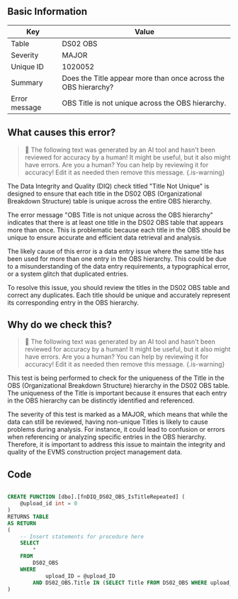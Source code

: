 ## Basic Information
| Key         | Value          |
|-------------|----------------|
| Table       | DS02 OBS |
| Severity    | MAJOR |
| Unique ID   | 1020052   |
| Summary     | Does the Title appear more than once across the OBS hierarchy? |
| Error message | OBS Title is not unique across the OBS hierarchy. |

## What causes this error?

> :robot: The following text was generated by an AI tool and hasn't been reviewed for accuracy by a human! It might be useful, but it also might have errors. Are you a human? You can help by reviewing it for accuracy! Edit it as needed then remove this message.
{.is-warning}

The Data Integrity and Quality (DIQ) check titled "Title Not Unique" is designed to ensure that each title in the DS02 OBS (Organizational Breakdown Structure) table is unique across the entire OBS hierarchy. 

The error message "OBS Title is not unique across the OBS hierarchy" indicates that there is at least one title in the DS02 OBS table that appears more than once. This is problematic because each title in the OBS should be unique to ensure accurate and efficient data retrieval and analysis.

The likely cause of this error is a data entry issue where the same title has been used for more than one entry in the OBS hierarchy. This could be due to a misunderstanding of the data entry requirements, a typographical error, or a system glitch that duplicated entries.

To resolve this issue, you should review the titles in the DS02 OBS table and correct any duplicates. Each title should be unique and accurately represent its corresponding entry in the OBS hierarchy.
## Why do we check this?

> :robot: The following text was generated by an AI tool and hasn't been reviewed for accuracy by a human! It might be useful, but it also might have errors. Are you a human? You can help by reviewing it for accuracy! Edit it as needed then remove this message.
{.is-warning}

This test is being performed to check for the uniqueness of the Title in the OBS (Organizational Breakdown Structure) hierarchy in the DS02 OBS table. The uniqueness of the Title is important because it ensures that each entry in the OBS hierarchy can be distinctly identified and referenced. 

The severity of this test is marked as a MAJOR, which means that while the data can still be reviewed, having non-unique Titles is likely to cause problems during analysis. For instance, it could lead to confusion or errors when referencing or analyzing specific entries in the OBS hierarchy. Therefore, it is important to address this issue to maintain the integrity and quality of the EVMS construction project management data.
## Code

```sql

CREATE FUNCTION [dbo].[fnDIQ_DS02_OBS_IsTitleRepeated] (
	@upload_id int = 0
)
RETURNS TABLE
AS RETURN
(
    -- Insert statements for procedure here
	SELECT 
		* 
	FROM 
		DS02_OBS 
	WHERE 
			upload_ID = @upload_ID 
		AND DS02_OBS.Title IN (SELECT Title FROM DS02_OBS WHERE upload_ID = @upload_ID GROUP BY Title HAVING COUNT(Title) > 1)
)
```
